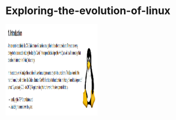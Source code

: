<h1>Exploring-the-evolution-of-linux</h1>
<img src="1.PNG" alt="Description for image" width="250" height="250">
